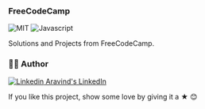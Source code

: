 ### FreeCodeCamp

![MIT](https://img.shields.io/badge/License-MIT-628AFF?style=flat&logo=license)
![Javascript](https://img.shields.io/badge/using-javascript-FF6286?style=flat&logo=javascript)

Solutions and Projects from FreeCodeCamp.

### 👨‍🍳 Author

[![Linkedin](https://i.stack.imgur.com/gVE0j.png) Aravind's LinkedIn](https://www.linkedin.com/in/aravind-alpha)

If you like this project, show some love by giving it a ★ 😊
